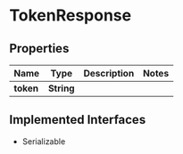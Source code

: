 

# TokenResponse


## Properties

| Name | Type | Description | Notes |
|------------ | ------------- | ------------- | -------------|
|**token** | **String** |  |  |


## Implemented Interfaces

* Serializable


